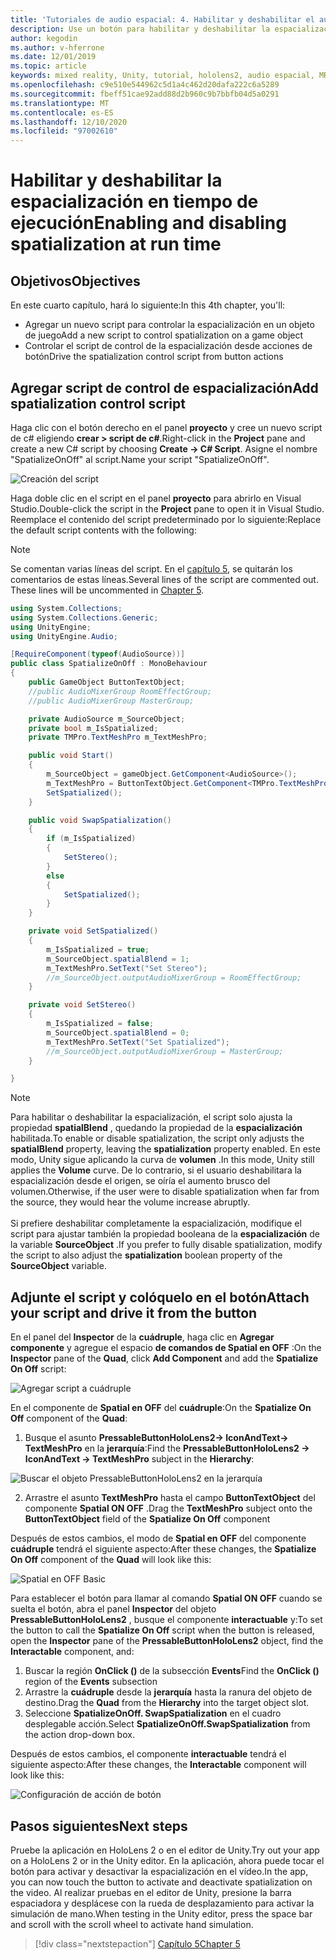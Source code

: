 ```yaml
---
title: 'Tutoriales de audio espacial: 4. Habilitar y deshabilitar el audio espacial en tiempo de ejecución'
description: Use un botón para habilitar y deshabilitar la espacialización del audio en tiempo de ejecución.
author: kegodin
ms.author: v-hferrone
ms.date: 12/01/2019
ms.topic: article
keywords: mixed reality, Unity, tutorial, hololens2, audio espacial, MRTK, kit de herramientas de realidad mixta, UWP, Windows 10, HRTF, función de transferencia relacionada con el encabezado, reverberación, Microsoft Spatializer
ms.openlocfilehash: c9e510e544962c5d1a4c462d20dafa222c6a5289
ms.sourcegitcommit: fbeff51cae92add88d2b960c9b7bbfb04d5a0291
ms.translationtype: MT
ms.contentlocale: es-ES
ms.lasthandoff: 12/10/2020
ms.locfileid: "97002610"
---
```

# <a name="enabling-and-disabling-spatialization-at-run-time"></a><span data-ttu-id="92f3b-105">Habilitar y deshabilitar la espacialización en tiempo de ejecución</span><span class="sxs-lookup"><span data-stu-id="92f3b-105">Enabling and disabling spatialization at run time</span></span>

## <a name="objectives"></a><span data-ttu-id="92f3b-106">Objetivos</span><span class="sxs-lookup"><span data-stu-id="92f3b-106">Objectives</span></span>
<span data-ttu-id="92f3b-107">En este cuarto capítulo, hará lo siguiente:</span><span class="sxs-lookup"><span data-stu-id="92f3b-107">In this 4th chapter, you'll:</span></span>
* <span data-ttu-id="92f3b-108">Agregar un nuevo script para controlar la espacialización en un objeto de juego</span><span class="sxs-lookup"><span data-stu-id="92f3b-108">Add a new script to control spatialization on a game object</span></span>
* <span data-ttu-id="92f3b-109">Controlar el script de control de la espacialización desde acciones de botón</span><span class="sxs-lookup"><span data-stu-id="92f3b-109">Drive the spatialization control script from button actions</span></span>

## <a name="add-spatialization-control-script"></a><span data-ttu-id="92f3b-110">Agregar script de control de espacialización</span><span class="sxs-lookup"><span data-stu-id="92f3b-110">Add spatialization control script</span></span>
<span data-ttu-id="92f3b-111">Haga clic con el botón derecho en el panel **proyecto** y cree un nuevo script de c# eligiendo **crear > script de c#**.</span><span class="sxs-lookup"><span data-stu-id="92f3b-111">Right-click in the **Project** pane and create a new C# script by choosing **Create -> C# Script**.</span></span> <span data-ttu-id="92f3b-112">Asigne el nombre "SpatializeOnOff" al script.</span><span class="sxs-lookup"><span data-stu-id="92f3b-112">Name your script "SpatializeOnOff".</span></span>

![Creación del script](images/spatial-audio/create-script.png)

<span data-ttu-id="92f3b-114">Haga doble clic en el script en el panel **proyecto** para abrirlo en Visual Studio.</span><span class="sxs-lookup"><span data-stu-id="92f3b-114">Double-click the script in the **Project** pane to open it in Visual Studio.</span></span> <span data-ttu-id="92f3b-115">Reemplace el contenido del script predeterminado por lo siguiente:</span><span class="sxs-lookup"><span data-stu-id="92f3b-115">Replace the default script contents with the following:</span></span>

> [!NOTE]
> <span data-ttu-id="92f3b-116">Se comentan varias líneas del script. En el [capítulo 5](unity-spatial-audio-ch5.md), se quitarán los comentarios de estas líneas.</span><span class="sxs-lookup"><span data-stu-id="92f3b-116">Several lines of the script are commented out. These lines will be uncommented in [Chapter 5](unity-spatial-audio-ch5.md).</span></span>

```c#
using System.Collections;
using System.Collections.Generic;
using UnityEngine;
using UnityEngine.Audio;

[RequireComponent(typeof(AudioSource))]
public class SpatializeOnOff : MonoBehaviour
{
    public GameObject ButtonTextObject;
    //public AudioMixerGroup RoomEffectGroup;
    //public AudioMixerGroup MasterGroup;

    private AudioSource m_SourceObject;
    private bool m_IsSpatialized;
    private TMPro.TextMeshPro m_TextMeshPro;

    public void Start()
    {
        m_SourceObject = gameObject.GetComponent<AudioSource>();
        m_TextMeshPro = ButtonTextObject.GetComponent<TMPro.TextMeshPro>();
        SetSpatialized();
    }

    public void SwapSpatialization()
    {
        if (m_IsSpatialized)
        {
            SetStereo();
        }
        else
        {
            SetSpatialized();
        }
    }

    private void SetSpatialized()
    {
        m_IsSpatialized = true;
        m_SourceObject.spatialBlend = 1;
        m_TextMeshPro.SetText("Set Stereo");
        //m_SourceObject.outputAudioMixerGroup = RoomEffectGroup;
    }

    private void SetStereo()
    {
        m_IsSpatialized = false;
        m_SourceObject.spatialBlend = 0;
        m_TextMeshPro.SetText("Set Spatialized");
        //m_SourceObject.outputAudioMixerGroup = MasterGroup;
    }

}
```

> [!NOTE]
> <span data-ttu-id="92f3b-117">Para habilitar o deshabilitar la espacialización, el script solo ajusta la propiedad **spatialBlend** , quedando la propiedad de la **espacialización** habilitada.</span><span class="sxs-lookup"><span data-stu-id="92f3b-117">To enable or disable spatialization, the script only adjusts the **spatialBlend** property, leaving the **spatialization** property enabled.</span></span> <span data-ttu-id="92f3b-118">En este modo, Unity sigue aplicando la curva de **volumen** .</span><span class="sxs-lookup"><span data-stu-id="92f3b-118">In this mode, Unity still applies the **Volume** curve.</span></span> <span data-ttu-id="92f3b-119">De lo contrario, si el usuario deshabilitara la espacialización desde el origen, se oíría el aumento brusco del volumen.</span><span class="sxs-lookup"><span data-stu-id="92f3b-119">Otherwise, if the user were to disable spatialization when far from the source, they would hear the volume increase abruptly.</span></span> <br> <br>
> <span data-ttu-id="92f3b-120">Si prefiere deshabilitar completamente la espacialización, modifique el script para ajustar también la propiedad booleana de la **espacialización** de la variable **SourceObject** .</span><span class="sxs-lookup"><span data-stu-id="92f3b-120">If you prefer to fully disable spatialization, modify the script to also adjust the **spatialization** boolean property of the **SourceObject** variable.</span></span>

## <a name="attach-your-script-and-drive-it-from-the-button"></a><span data-ttu-id="92f3b-121">Adjunte el script y colóquelo en el botón</span><span class="sxs-lookup"><span data-stu-id="92f3b-121">Attach your script and drive it from the button</span></span>
<span data-ttu-id="92f3b-122">En el panel del **Inspector** de la **cuádruple**, haga clic en **Agregar componente** y agregue el espacio **de comandos de Spatial en OFF** :</span><span class="sxs-lookup"><span data-stu-id="92f3b-122">On the **Inspector** pane of the **Quad**, click **Add Component** and add the **Spatialize On Off** script:</span></span>

![Agregar script a cuádruple](images/spatial-audio/add-script-to-quad.png)

<span data-ttu-id="92f3b-124">En el componente de **Spatial en OFF** del **cuádruple**:</span><span class="sxs-lookup"><span data-stu-id="92f3b-124">On the **Spatialize On Off** component of the **Quad**:</span></span>
1. <span data-ttu-id="92f3b-125">Busque el asunto **PressableButtonHoloLens2-> IconAndText-> TextMeshPro** en la **jerarquía**:</span><span class="sxs-lookup"><span data-stu-id="92f3b-125">Find the **PressableButtonHoloLens2 -> IconAndText -> TextMeshPro** subject in the **Hierarchy**:</span></span>

![Buscar el objeto PressableButtonHoloLens2 en la jerarquía](images/spatial-audio/pressable-button-object.png)

2. <span data-ttu-id="92f3b-127">Arrastre el asunto **TextMeshPro** hasta el campo **ButtonTextObject** del componente **Spatial ON OFF** .</span><span class="sxs-lookup"><span data-stu-id="92f3b-127">Drag the **TextMeshPro** subject onto the **ButtonTextObject** field of the **Spatialize On Off** component</span></span>

<span data-ttu-id="92f3b-128">Después de estos cambios, el modo de **Spatial en OFF** del componente **cuádruple** tendrá el siguiente aspecto:</span><span class="sxs-lookup"><span data-stu-id="92f3b-128">After these changes, the **Spatialize On Off** component of the **Quad** will look like this:</span></span>

![Spatial en OFF Basic](images/spatial-audio/spatialize-on-off-basic.png)

<span data-ttu-id="92f3b-130">Para establecer el botón para llamar al comando **Spatial ON OFF** cuando se suelta el botón, abra el panel **Inspector** del objeto **PressableButtonHoloLens2** , busque el componente **interactuable** y:</span><span class="sxs-lookup"><span data-stu-id="92f3b-130">To set the button to call the **Spatialize On Off** script when the button is released, open the **Inspector** pane of the **PressableButtonHoloLens2** object, find the **Interactable** component, and:</span></span>
1. <span data-ttu-id="92f3b-131">Buscar la región **OnClick ()** de la subsección **Events**</span><span class="sxs-lookup"><span data-stu-id="92f3b-131">Find the **OnClick ()** region of the **Events** subsection</span></span>
2. <span data-ttu-id="92f3b-132">Arrastre la **cuádruple** desde la **jerarquía** hasta la ranura del objeto de destino.</span><span class="sxs-lookup"><span data-stu-id="92f3b-132">Drag the **Quad** from the **Hierarchy** into the target object slot.</span></span>
3. <span data-ttu-id="92f3b-133">Seleccione **SpatializeOnOff. SwapSpatialization** en el cuadro desplegable acción.</span><span class="sxs-lookup"><span data-stu-id="92f3b-133">Select **SpatializeOnOff.SwapSpatialization** from the action drop-down box.</span></span>

<span data-ttu-id="92f3b-134">Después de estos cambios, el componente **interactuable** tendrá el siguiente aspecto:</span><span class="sxs-lookup"><span data-stu-id="92f3b-134">After these changes, the **Interactable** component will look like this:</span></span>

![Configuración de acción de botón](images/spatial-audio/button-action-settings.png)

## <a name="next-steps"></a><span data-ttu-id="92f3b-136">Pasos siguientes</span><span class="sxs-lookup"><span data-stu-id="92f3b-136">Next steps</span></span>
<span data-ttu-id="92f3b-137">Pruebe la aplicación en HoloLens 2 o en el editor de Unity.</span><span class="sxs-lookup"><span data-stu-id="92f3b-137">Try out your app on a HoloLens 2 or in the Unity editor.</span></span> <span data-ttu-id="92f3b-138">En la aplicación, ahora puede tocar el botón para activar y desactivar la espacialización en el vídeo.</span><span class="sxs-lookup"><span data-stu-id="92f3b-138">In the app, you can now touch the button to activate and deactivate spatialization on the video.</span></span> <span data-ttu-id="92f3b-139">Al realizar pruebas en el editor de Unity, presione la barra espaciadora y desplácese con la rueda de desplazamiento para activar la simulación de mano.</span><span class="sxs-lookup"><span data-stu-id="92f3b-139">When testing in the Unity editor, press the space bar and scroll with the scroll wheel to activate hand simulation.</span></span> 

> [!div class="nextstepaction"]
> [<span data-ttu-id="92f3b-140">Capítulo 5</span><span class="sxs-lookup"><span data-stu-id="92f3b-140">Chapter 5</span></span>](unity-spatial-audio-ch5.md) 


